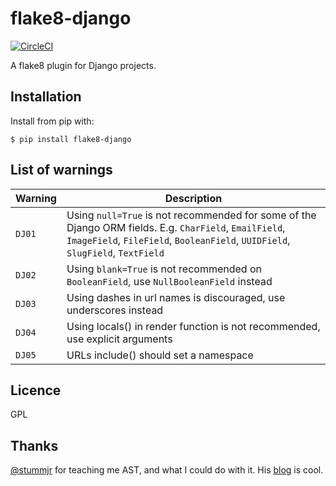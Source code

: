 # flake8-django

[![CircleCI](https://circleci.com/gh/rocioar/flake8-django/tree/master.svg?style=svg)](https://circleci.com/gh/rocioar/flake8-django/tree/master)

A flake8 plugin for Django projects.

## Installation

Install from pip with:

```
$ pip install flake8-django
```

## List of warnings

| Warning | Description |
| --- | --- |
| `DJ01` | Using `null=True` is not recommended for some of the Django ORM fields. E.g. `CharField`, `EmailField`, `ImageField`, `FileField`, `BooleanField`, `UUIDField`, `SlugField`, `TextField` |
| `DJ02` | Using `blank=True` is not recommended on `BooleanField`, use `NullBooleanField` instead |
| `DJ03` | Using dashes in url names is discouraged, use underscores instead |
| `DJ04` | Using locals() in render function is not recommended, use explicit arguments |
| `DJ05` | URLs include() should set a namespace |

## Licence

GPL

## Thanks

[@stummjr](https://github.com/stummjr) for teaching me AST, and what I could do with it. His [blog](https://dunderdoc.wordpress.com/) is cool.
